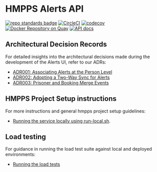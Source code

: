 # HMPPS Alerts API
[![repo standards badge](https://img.shields.io/badge/dynamic/json?color=blue&style=flat&logo=github&label=MoJ%20Compliant&query=%24.result&url=https%3A%2F%2Foperations-engineering-reports.cloud-platform.service.justice.gov.uk%2Fapi%2Fv1%2Fcompliant_public_repositories%2Fhmpps-alerts-api)](https://operations-engineering-reports.cloud-platform.service.justice.gov.uk/public-github-repositories.html#hmpps-alerts-api "Link to report")
[![CircleCI](https://circleci.com/gh/ministryofjustice/hmpps-alerts-api/tree/main.svg?style=svg)](https://circleci.com/gh/ministryofjustice/hmpps-alerts-api)
[![codecov](https://codecov.io/github/ministryofjustice/hmpps-alerts-api/branch/main/graph/badge.svg)](https://codecov.io/github/ministryofjustice/hmpps-alerts-api)
[![Docker Repository on Quay](https://quay.io/repository/hmpps/hmpps-alerts-api/status "Docker Repository on Quay")](https://quay.io/repository/hmpps/hmpps-alerts-api)
[![API docs](https://img.shields.io/badge/API_docs_-view-85EA2D.svg?logo=swagger)](https://hmpps-alerts-api-dev.hmpps.service.justice.gov.uk/webjars/swagger-ui/index.html?configUrl=/v3/api-docs)


## Architectural Decision Records

For detailed insights into the architectural decisions made during the development of the Alerts UI, refer to our ADRs:
- [ADR001: Associating Alerts at the Person Level](architectural_design_record/001-person-level-association.md)
- [ADR002: Adopting a Two-Way Sync for Alerts](architectural_design_record/002-two-way-sync.md)
- [ADR003: Prisoner and Booking Merge Events](architectural_design_record/003-prisoner-merge.md)

## HMPPS Project Setup instructions

For more instructions and general hmpps project setup guidelines:
- [Running the service locally using run-local.sh](docs/RUNNING_LOCALLY.md).

## Load testing

For guidance in running the load test suite against local and deployed environments:
- [Running the load tests](docs/LOAD_TESTING.md)
